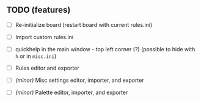 ## TODO (features)
- [ ] Re-initialize board (restart board with current rules.ini)
- [ ] Import custom rules.ini
- [ ] quickhelp in the main window - top left corner (?) (possible to hide with `h` or in `misc.ini`)
- [ ] Rules editor and exporter
- [ ] *(minor)* Misc settings editor, importer, and exporter
- [ ] *(minor)* Palette editor, importer, and exporter

